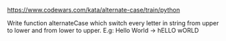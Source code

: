https://www.codewars.com/kata/alternate-case/train/python

Write function alternateCase which switch every letter in string from upper to lower and
from lower to upper. E.g: Hello World -> hELLO wORLD
